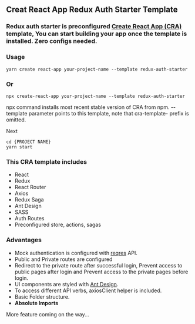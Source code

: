 ## Creat React App Redux Auth Starter Template

### Redux auth starter is preconfigured [Create React App (CRA)](https://github.com/facebook/create-react-app) template, You can start building your app once the template is installed. Zero configs needed.

### Usage

```
yarn create react-app your-project-name --template redux-auth-starter
```
### Or

```
npx create-react-app your-project-name --template redux-auth-starter
```

npx command installs most recent stable version of CRA from npm. --template parameter points to this template, note that cra-template- prefix is omitted.

Next

```
cd {PROJECT NAME}
yarn start
```

### This CRA template includes
 - React
 - Redux
 - React Router
 - Axios
 - Redux Saga
 - Ant Design
 - SASS
 - Auth Routes
 - Preconfigured store, actions, sagas 

### Advantages
- Mock authentication is configured with [reqres](https://reqres.in/) API.
- Public and Private routes are configured
- Redirect to the private route after successful login, Prevent access to public pages after login and Prevent access to the private pages before login.
- UI components are styled with [Ant Design](https://ant.design/).
- To access different API verbs, axiosClient helper is included.
- Basic Folder structure.
- **Absolute Imports**

More feature coming on the way...

